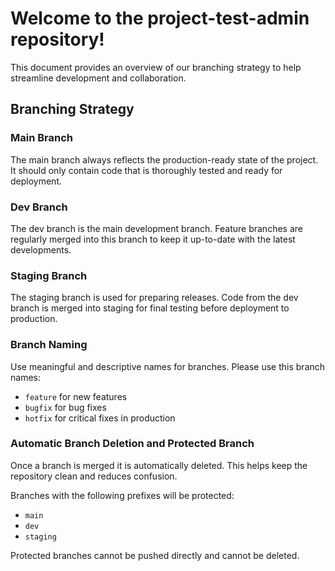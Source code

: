 # Welcome to the project-test-admin repository! 
This document provides an overview of our branching strategy to help streamline development and collaboration.

## Branching Strategy

### Main Branch

The main branch always reflects the production-ready state of the project.
It should only contain code that is thoroughly tested and ready for deployment.

### Dev Branch

The dev branch is the main development branch.
Feature branches are regularly merged into this branch to keep it up-to-date with the latest developments.

### Staging Branch

The staging branch is used for preparing releases.
Code from the dev branch is merged into staging for final testing before deployment to production.

### Branch Naming

Use meaningful and descriptive names for branches.
Please use this branch names:

- `feature` for new features
- `bugfix` for bug fixes
- `hotfix` for critical fixes in production

### Automatic Branch Deletion and Protected Branch

Once a branch is merged it is automatically deleted.
This helps keep the repository clean and reduces confusion.

Branches with the following prefixes will be protected:

- `main`
- `dev`
- `staging`

Protected branches cannot be pushed directly and cannot be deleted.
